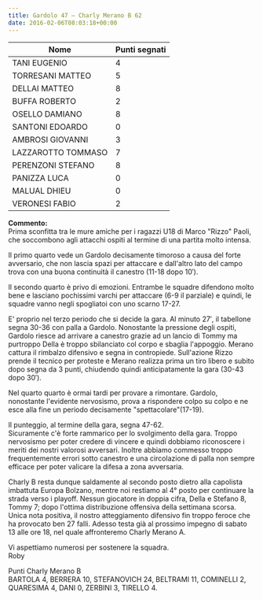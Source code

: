 ```yaml
---
title: Gardolo 47 – Charly Merano B 62
date: 2016-02-06T08:03:18+00:00
---
```

| **Nome** | **Punti segnati** |
| -------- | ----------------- |
| TANI EUGENIO | 4 |
| TORRESANI MATTEO | 5 |
| DELLAI MATTEO | 8 |
| BUFFA ROBERTO | 2 |
| OSELLO DAMIANO | 8 |
| SANTONI EDOARDO | 0 |
| AMBROSI GIOVANNI | 3 |
| LAZZAROTTO TOMMASO | 7 |
| PERENZONI STEFANO | 8 |
| PANIZZA LUCA | 0 |
| MALUAL DHIEU | 0 |
| VERONESI FABIO | 2 |

**Commento:**  
Prima sconfitta tra le mure amiche per i ragazzi U18 di Marco "Rizzo" Paoli, che soccombono agli attacchi ospiti al termine di una partita molto intensa.

Il primo quarto vede un Gardolo decisamente timoroso a causa del forte avversario, che non lascia spazi per attaccare e dall'altro lato del campo trova con una buona continuità il canestro (11-18 dopo 10′).

Il secondo quarto è privo di emozioni. Entrambe le squadre difendono molto bene e lasciano pochissimi varchi per attaccare (6-9 il parziale) e quindi, le squadre vanno negli spogliatoi con uno scarno 17-27.

E' proprio nel terzo periodo che si decide la gara. Al minuto 27′, il tabellone segna 30-36 con palla a Gardolo. Nonostante la pressione degli ospiti, Gardolo riesce ad arrivare a canestro grazie ad un lancio di Tommy ma purtroppo Della è troppo sbilanciato col corpo e sbaglia l'appoggio. Merano cattura il rimbalzo difensivo e segna in contropiede. Sull'azione Rizzo prende il tecnico per proteste e Merano realizza prima un tiro libero e subito dopo segna da 3 punti, chiudendo quindi anticipatamente la gara (30-43 dopo 30′).

Nel quarto quarto è ormai tardi per provare a rimontare. Gardolo, nonostante l'evidente nervosismo, prova a rispondere colpo su colpo e ne esce alla fine un periodo decisamente "spettacolare"(17-19).

Il punteggio, al termine della gara, segna 47-62.  
Sicuramente c'è forte rammarico per lo svolgimento della gara. Troppo nervosismo per poter credere di vincere e quindi dobbiamo riconoscere i meriti dei nostri valorosi avversari. Inoltre abbiamo commesso troppo frequentemente errori sotto canestro e una circolazione di palla non sempre efficace per poter valicare la difesa a zona avversaria.

Charly B resta dunque saldamente al secondo posto dietro alla capolista imbattuta Europa Bolzano, mentre noi restiamo al 4° posto per continuare la strada verso i playoff. Nessun giocatore in doppia cifra, Della e Stefano 8, Tommy 7; dopo l'ottima distribuzione offensiva della settimana scorsa. Unica nota positiva, il nostro atteggiamento difensivo fin troppo feroce che ha provocato ben 27 falli. Adesso testa già al prossimo impegno di sabato 13 alle ore 18, nel quale affronteremo Charly Merano A.

Vi aspettiamo numerosi per sostenere la squadra.  
Roby

Punti Charly Merano B  
BARTOLA 4, BERRERA 10, STEFANOVICH 24, BELTRAMI 11, COMINELLI 2, QUARESIMA 4, DANI 0, ZERBINI 3, TIRELLO 4.